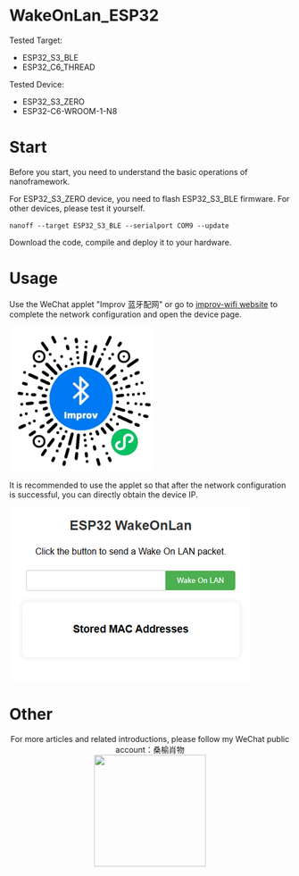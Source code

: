 # WakeOnLan_ESP32

Tested Target:
- ESP32_S3_BLE
- ESP32_C6_THREAD

Tested Device:
- ESP32_S3_ZERO
- ESP32-C6-WROOM-1-N8

# Start

Before you start, you need to understand the basic operations of nanoframework.

For ESP32_S3_ZERO device, you need to flash ESP32_S3_BLE firmware. For other devices, please test it yourself.

```
nanoff --target ESP32_S3_BLE --serialport COM9 --update
```

Download the code, compile and deploy it to your hardware.

# Usage

Use the WeChat applet "Improv 蓝牙配网" or go to [improv-wifi website](https://www.improv-wifi.com/) to complete the network configuration and open the device page.

![scan](./doc/1.jpg)

It is recommended to use the applet so that after the network configuration is successful, you can directly obtain the device IP.

![app](./doc/2.png)

# Other

<p align="center">
For more articles and related introductions, please follow my WeChat public account：桑榆肖物 <br/>
<img src="https://open.weixin.qq.com/qr/code?username=gh_c874018d0317" width="200" height="200"/>
</p>